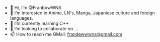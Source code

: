 - 👋 Hi, I’m @FranbowWNS
- 👀 I’m interested in Anime, LN's, Manga, Japaniese culture and foreign languages.
- 🌱 I’m currently learning C++
- 💞️ I’m looking to collaborate on ...
- 📫 How to reach me GMail: frandewwwns@gmail.com

<!---
FranbowWNS/FranbowWNS is a ✨ special ✨ repository because its `README.md` (this file) appears on your GitHub profile.
You can click the Preview link to take a look at your changes.
--->
